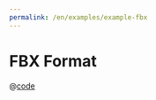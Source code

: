 ```yaml
---
permalink: /en/examples/example-fbx
---
```


# FBX Format

<script setup>
import ExampleFbx from 'docs/examples/components/example-fbx.vue';
</script>

<ExampleFbx />

@[code](./components/example-fbx.vue)
